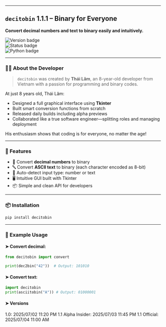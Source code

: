 

---

## `decitobin` 1.1.1 – Binary for Everyone  
**Convert decimal numbers and text to binary easily and intuitively.**

![Version badge](https://img.shields.io/badge/version-1.1-blue)  
![Status badge](https://img.shields.io/badge/stability-stable-success)  
![Python badge](https://img.shields.io/badge/python-3.10%2B-blue)

---

### 🧑‍💻 About the Developer

> `decitobin` was created by **Thái Lâm**, an 8-year-old developer from Vietnam with a passion for programming and binary codes.

At just 8 years old, Thái Lâm:

- Designed a full graphical interface using **Tkinter**
- Built smart conversion functions from scratch
- Released daily builds including alpha previews
- Collaborated like a true software engineer—splitting roles and managing deployment

His enthusiasm shows that coding is for everyone, no matter the age!

---

### 🚀 Features

- 🔢 Convert **decimal numbers** to binary  
- 🔤 Convert **ASCII text** to binary (each character encoded as 8-bit)  
- 🧠 Auto-detect input type: number or text  
- 🖥️ Intuitive GUI built with Tkinter  
- 📦 Simple and clean API for developers

---

### 📦 Installation

```bash
pip install decitobin
```

---

### 🧪 Example Usage

#### ➤ Convert decimal:

```python
from decitobin import convert

print(dec2bin("42"))  # Output: 101010
```

#### ➤ Convert text:

```python
import decitobin
print(asciitobin("A")) # Output: 01000001
```
#### ➤ Versions
1.0: 2025/07/02 11:20 PM
1.1 Alpha Insider: 2025/07/03 11:45 PM
1.1 Official: 2025/07/04 11:00 AM
